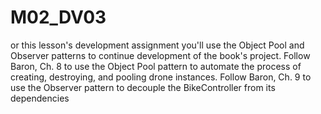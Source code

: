 # M02_DV03
 or this lesson's development assignment you'll use the Object Pool and Observer patterns to continue development of the book's project.  Follow Baron, Ch. 8 to use the Object Pool pattern to automate the process of creating, destroying, and pooling drone instances. Follow Baron, Ch. 9 to use the Observer pattern to decouple the BikeController from its dependencies
